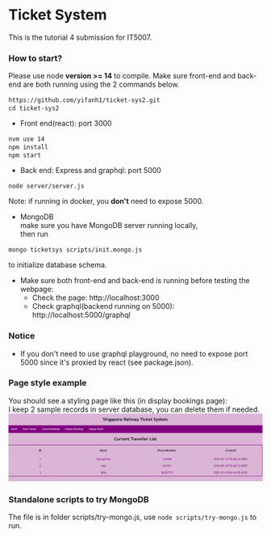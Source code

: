 # Ticket System
This is the tutorial 4 submission for IT5007.  
### How to start?
Please use node **version >= 14** to compile. Make sure front-end and back-end are both running using the 2 commands below.
```
https://github.com/yifanh1/ticket-sys2.git
cd ticket-sys2
```
- Front end(react): port 3000
```
nvm use 14
npm install
npm start
```
- Back end: Express and graphql: port 5000
```
node server/server.js
```
Note: if running in docker, you **don't** need to expose 5000.  
- MongoDB  
make sure you have MongoDB server running locally,  
then run  
```
mongo ticketsys scripts/init.mongo.js
```
to initialize database schema.

- Make sure both front-end and back-end is running before testing the webpage:  
  - Check the page: http://localhost:3000  
  - Check graphql(backend running on 5000): http://localhost:5000/graphql  

### Notice
- If you don't need to use graphql playground, no need to expose port 5000 since it's proxied by react (see package.json).

### Page style example
You should see a styling page like this (in display bookings page):  
I keep 2 sample records in server database, you can delete them if needed.  
![](ticket-sys-screenshot.png)

### Standalone scripts to try MongoDB
The file is in folder scripts/try-mongo.js, use `node scripts/try-mongo.js` to run.
